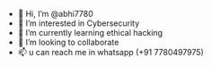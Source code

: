- 👋 Hi, I’m @abhi7780
- 👀 I’m interested in Cybersecurity 
- 🌱 I’m currently learning ethical hacking
- 💞️ I’m looking to collaborate 
- 📫  u can reach me in whatsapp (+91 7780497975)


<!---
abhi7780/abhi7780 is a ✨ special ✨ repository because its `README.md` (this file) appears on your GitHub profile.
You can click the Preview link to take a look at your changes.
--->
